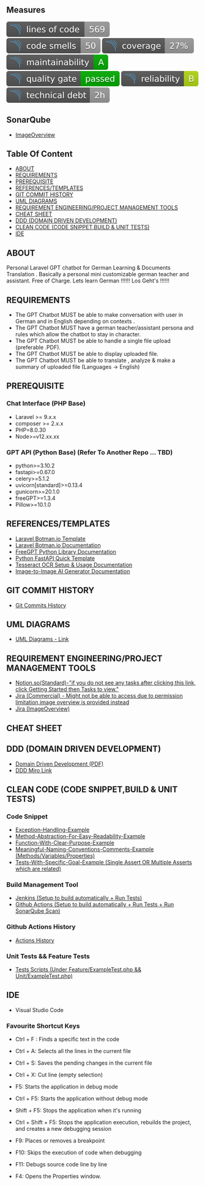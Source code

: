 ## Measures 

![CodeLines](https://github.com/CuteDandelion/docs-german-translator/blob/main/SonarQubeMeasures/code_lines.svg)
![CodeSmells](https://github.com/CuteDandelion/docs-german-translator/blob/main/SonarQubeMeasures/code_smells.svg)
![CodeCoverage](https://github.com/CuteDandelion/docs-german-translator/blob/main/SonarQubeMeasures/coverage.svg)
![CodeMaintainability](https://github.com/CuteDandelion/docs-german-translator/blob/main/SonarQubeMeasures/maintainability.svg)
![QualityGate](https://github.com/CuteDandelion/docs-german-translator/blob/main/SonarQubeMeasures/quality_gate.svg)
![CodeReliability](https://github.com/CuteDandelion/docs-german-translator/blob/main/SonarQubeMeasures/reliability.svg)
![TechnicalDebt](https://github.com/CuteDandelion/docs-german-translator/blob/main/SonarQubeMeasures/technical_debt.svg)

## SonarQube 

- [ImageOverview](https://github.com/CuteDandelion/docs-german-translator/tree/main/SonarQubeMeasures)

## Table Of Content

- [ABOUT](https://github.com/CuteDandelion/docs-german-translator#about)
- [REQUIREMENTS](https://github.com/CuteDandelion/docs-german-translator#requirements)
- [PREREQUISITE](https://github.com/CuteDandelion/docs-german-translator#prerequisite)
- [REFERENCES/TEMPLATES](https://github.com/CuteDandelion/docs-german-translator#referencestemplates)
- [GIT COMMIT HISTORY](https://github.com/CuteDandelion/docs-german-translator#git-commit-history)
- [UML DIAGRAMS](https://github.com/CuteDandelion/docs-german-translator#uml-diagrams)
- [REQUIREMENT ENGINEERING/PROJECT MANAGEMENT TOOLS](https://github.com/CuteDandelion/docs-german-translator#requirement-engineeringproject-management-tools)
- [CHEAT SHEET](https://github.com/CuteDandelion/docs-german-translator#cheat-sheet)
- [DDD (DOMAIN DRIVEN DEVELOPMENT)](https://github.com/CuteDandelion/docs-german-translator#ddd-domain-driven-development)
- [CLEAN CODE (CODE SNIPPET,BUILD & UNIT TESTS)](https://github.com/CuteDandelion/docs-german-translator#clean-code-code-snippetbuild--unit-tests)
- [IDE](https://github.com/CuteDandelion/docs-german-translator#ide)

## ABOUT 

Personal Laravel GPT chatbot for German Learning & Documents Translation . Basically a personal mini customizable german teacher and assistant. Free of Charge.
Lets learn German !!!!!! Los Geht's !!!!!!

## REQUIREMENTS 

- The GPT Chatbot MUST be able to make conversation with user in German and in English depending on contexts .
- The GPT Chatbot MUST have a german teacher/assistant persona and rules which allow the chatbot to stay in character.
- The GPT Chatbot MUST be able to handle a single file upload (preferable .PDF).
- The GPT Chatbot MUST be able to display uploaded file.
- The GPT Chatbot MUST be able to translate , analyze & make a summary of uploaded file (Languages -> English)

## PREREQUISITE 

### Chat Interface (PHP Base)

- Laravel >= 9.x.x
- composer >= 2.x.x
- PHP=8.0.30
- Node>=v12.xx.xx


### GPT API (Python Base) (Refer To Another Repo ... TBD)

- python>=3.10.2
- fastapi>=0.67.0
- celery>=5.1.2
- uvicorn[standard]>=0.13.4
- gunicorn>=20.1.0
- freeGPT>=1.3.4
- Pillow>=10.1.0

## REFERENCES/TEMPLATES

- [Laravel Botman.io Template](https://github.com/shoutsdev/laravel-botman-chatbot) 
- [Laravel Botman.io Documentation](https://botman.io/2.0/welcome)
- [FreeGPT Python Library Documentation](https://github.com/Ruu3f/freeGPT/tree/main)
- [Python FastAPI Quick Template](https://github.com/BreezeWhite/simple-fastapi/tree/main)
- [Tesseract OCR Setup & Usage Documentation](https://github.com/tesseract-ocr/tesseract#about)
- [Image-to-Image AI Generator Documentation](https://huggingface.co/docs/diffusers/main/en/using-diffusers/img2img)


## GIT COMMIT HISTORY

- [Git Commits History](https://github.com/CuteDandelion/docs-german-translator/commits/main)

## UML DIAGRAMS

- [UML Diagrams - Link](https://github.com/CuteDandelion/docs-german-translator/tree/main/UMLDiagrams)

## REQUIREMENT ENGINEERING/PROJECT MANAGEMENT TOOLS

- [Notion.so(Standard)-"if you do not see any tasks after clicking this link, click Getting Started then Tasks to view."](https://www.notion.so/7c64d9edc6a74ca582da0067855640b8?v=3cacb503d3784ebaa85231f940ed193a&pvs=4)
- [Jira (Commercial) - Might not be able to access due to permission limitation,image overview is provided instead](https://cutedandelion.atlassian.net/jira/software/projects/KAN/boards/1/timeline)
- [Jira (ImageOverview)](https://github.com/CuteDandelion/docs-german-translator/tree/main/JIRA)

## CHEAT SHEET

## DDD (DOMAIN DRIVEN DEVELOPMENT)
- [Domain Driven Development (PDF)](https://github.com/CuteDandelion/docs-german-translator/blob/main/DomainDrivenDev/DomainDrivenDesign.pdf)
- [DDD Miro Link](https://miro.com/app/board/uXjVN-syDkw=/?share_link_id=306153052032)

## CLEAN CODE (CODE SNIPPET,BUILD & UNIT TESTS)

### Code Snippet ###

- [Exception-Handling-Example](https://github.com/CuteDandelion/docs-german-translator/blob/d5969c4367a29977c1c32b985b787341e74337fe/mysimpleGPTBot/app/Http/Controllers/BotmanController.php#L276-L288)
- [Method-Abstraction-For-Easy-Readability-Example](https://github.com/CuteDandelion/docs-german-translator/blob/d5969c4367a29977c1c32b985b787341e74337fe/mysimpleGPTBot/app/Http/Controllers/BotmanController.php#L59-L74)
- [Function-With-Clear-Purpose-Example](https://github.com/CuteDandelion/docs-german-translator/blob/d5969c4367a29977c1c32b985b787341e74337fe/mysimpleGPTBot/app/Http/Controllers/BotmanController.php#L195-L210)
- [Meaningful-Naming-Conventions-Comments-Example (Methods/Variables/Properties)](https://github.com/CuteDandelion/docs-german-translator/blob/d5969c4367a29977c1c32b985b787341e74337fe/mysimpleGPTBot/app/Http/Controllers/BotmanController.php#L260-L274)
- [Tests-With-Specific-Goal-Example (Single Assert OR Multiple Asserts which are related)](https://github.com/CuteDandelion/docs-german-translator/blob/5100c68c3167f5c0eb45ad6ffe50e6863457ade4/mysimpleGPTBot/tests/Unit/ExampleTest.php#L61-L94)

### Build Management Tool ###

- [Jenkins (Setup to build automatically + Run Tests)](https://github.com/CuteDandelion/docs-german-translator/tree/main/JenkinsFiles)
- [Github Actions (Setup to build automatically + Run Tests + Run SonarQube Scan)](https://github.com/CuteDandelion/docs-german-translator/blob/main/.github/workflows/github_build.yml)

### Github Actions History ###
- [Actions History](https://github.com/CuteDandelion/docs-german-translator/actions/runs/7425547388)

### Unit Tests && Feature Tests ###

- [Tests Scripts (Under Feature/ExampleTest.php && Unit/ExampleTest.php)](https://github.com/CuteDandelion/docs-german-translator/tree/main/mysimpleGPTBot/tests)

## IDE

- Visual Studio Code

### Favourite Shortcut Keys ###

- Ctrl + F : Finds a specific text in the code
- Ctrl + A: Selects all the lines in the current file
- Ctrl + S: Saves the pending changes in the current file
- Ctrl + X: Cut line (empty selection)

- F5: Starts the application in debug mode
- Ctrl + F5: Starts the application without debug mode
- Shift + F5: Stops the application when it's running
- Ctrl + Shift + F5: Stops the application execution, rebuilds the project, and creates a new debugging session
- F9: Places or removes a breakpoint
- F10: Skips the execution of code when debugging
- F11: Debugs source code line by line

- F4: Opens the Properties window.



